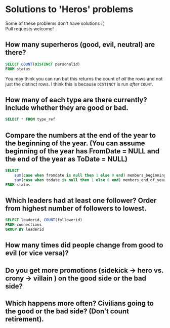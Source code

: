 # Solutions to 'Heros' problems

Some of these problems don't have solutions :(  
Pull requests welcome!

## How many superheros (good, evil, neutral) are there?

```sql
SELECT COUNT(DISTINCT personalid)
FROM status
```

You may think you can run but this returns the count of *all* the rows and not just the distinct rows. I think this is because `DISTINCT` is run *after* `COUNT`.

## How many of each type are there currently? Include whether they are good or bad.

```sql
SELECT * FROM type_ref
```

## Compare the numbers at the end of the year to the beginning of the year. (You can assume beginning of the year has FromDate = NULL and the end of the year as ToDate = NULL)

```sql
SELECT 
    sum(case when fromdate is null then 1 else 0 end) members_beginning_year,
    sum(case when todate is null then 1 else 0 end) members_end_of_year
FROM status
```

## Which leaders had at least one follower? Order from highest number of followers to lowest.

```sql
SELECT leaderid, COUNT(followerid) 
FROM connections
GROUP BY leaderid
```

## How many times did people change from good to evil (or vice versa)?

## Do you get more promotions (sidekick -> hero vs. crony -> villain ) on the good side or the bad side?

## Which happens more often? Civilians going to the good or the bad side? (Don’t count retirement).
